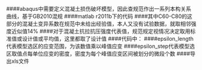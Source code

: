 ####abaqus中需要定义混凝土损伤破坏模型，因此查规范作出一系列本构关系曲线，基于GB2010混规
####matlab r2011b下的代码
####其中C60-C80的这部分的混凝土变异系数在规范中未给出经验值，本人又没有试验数据，就取相邻强度近似值14%
####对于混凝土抗拉抗压强度代表值，规范规定视情况决定取用标准值或设计值或平均值，这里都取了设计值
####代码中：
####epsilon\_length代表模型选区的应变范围，为该数值乘以峰值应变
####epsilon\_step代表模型选区取值点每单位应变的密度，密度为每个峰值应变区间被划分的微段个数
####导出xls文件

